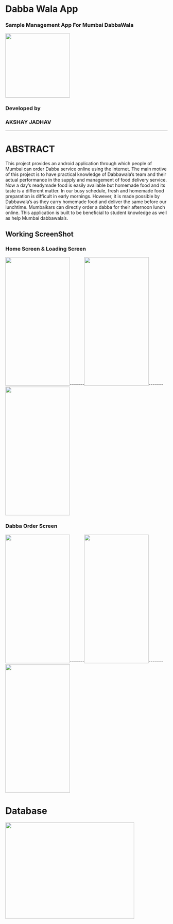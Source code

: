 # Dabba Wala App

### Sample Management App For Mumbai DabbaWala

<img src="https://i.ibb.co/g4ZY4TW/dabbawalalogo.png" height="200" width="200">

### Developed by 
### AKSHAY JADHAV 
                                       
----------------------------------------------------------------------------------------------------------------------------------

# ABSTRACT 
This project provides an android application through which people of Mumbai can order Dabba service online using the internet. The main motive of this project is to have practical knowledge of Dabbawala’s team and their actual performance in the supply and management of food delivery service. Now a day’s readymade food is easily available but homemade food and its taste is a different matter. In our busy schedule, fresh and homemade food preparation is difficult in early mornings. However, it is made possible by Dabbawala’s as they carry homemade food and deliver the same before our lunchtime. Mumbaikars can directly order a dabba for their afternoon lunch online. This application is built to be beneficial to student knowledge as well as help Mumbai dabbawala’s.


## Working ScreenShot

### Home Screen & Loading Screen
<img src="https://i.ibb.co/sbThndF/homegif.gif" height="400" width="200">-------<img src="https://i.ibb.co/6Bvznmg/homepage.jpg" height="400" width="200">-------<img src="https://i.ibb.co/dLqQV02/Homepage5.png" height="400" width="200">

### Dabba Order Screen
<img src="https://i.ibb.co/jvKWtf6/Order2.jpg" height="400" width="200">-------<img src="https://i.ibb.co/hsH5gtT/Order1.jpg" height="400" width="200">-------<img src="https://i.ibb.co/djd849j/Order3.jpg" height="400" width="200">


# Database 

<img src="https://cdn-media-1.freecodecamp.org/images/0*CPTNvq87xG-sUGdx.png" height="300" width="400">

